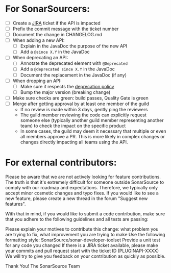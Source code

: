 # For SonarSourcers:

- [ ] Create a [JIRA](http://jira.sonarsource.com/browse/PLUGINAPI) ticket if the API is impacted
- [ ] Prefix the commit message with the ticket number
- [ ] Document the change in CHANGELOG.md
- [ ] When adding a new API:
  - [ ] Explain in the JavaDoc the purpose of the new API
  - [ ] Add a `@since X.Y` in the JavaDoc
- [ ] When deprecating an API:
  - [ ] Annotate the deprecated element with `@Deprecated`
  - [ ] Add a `@deprecated since X.Y` in the JavaDoc
  - [ ] Document the replacement in the JavaDoc (if any)
- [ ] When dropping an API:
  - [ ] Make sure it respects the [deprecation policy](../docs/deprecation-policy.md)
  - [ ] Bump the major version (breaking change)
- [ ] Make sure checks are green: build passes, Quality Gate is green
- [ ] Merge after getting approval by at least one member of the guild
  - If no review is made within 3 days, gently ping the reviewers
  - The guild member reviewing the code can explicitly request someone else (typically another guild member representing another team) to check the impact on the specific product 
  - In some cases, the guild may deem it necessary that multiple or even all members approve a PR. This is more likely in complex changes or changes directly impacting all teams using the API.


# For external contributors:

Please be aware that we are not actively looking for feature contributions. The truth is that it's extremely difficult for someone outside SonarSource to comply with our roadmap and expectations. Therefore, we typically only accept minor cosmetic changes and typo fixes. If you would like to see a new feature, please create a new thread in the forum "Suggest new features".

With that in mind, if you would like to submit a code contribution, make sure that you adhere to the following guidelines and all tests are passing:

Please explain your motives to contribute this change: what problem you are trying to fix, what improvement you are trying to make
Use the following formatting style: SonarSource/sonar-developer-toolset
Provide a unit test for any code you changed
If there is a JIRA ticket available, please make your commits and pull request start with the ticket ID (PLUGINAPI-XXXX)
We will try to give you feedback on your contribution as quickly as possible.

Thank You! The SonarSource Team
